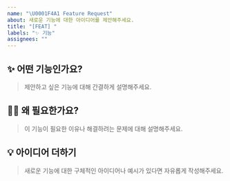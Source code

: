 ```yaml
---
name: "\U0001F4A1 Feature Request"
about: 새로운 기능에 대한 아이디어를 제안해주세요.
title: "[FEAT] "
labels: "✨ 기능"
assignees: ""
---
```


## ✨ 어떤 기능인가요?

> 제안하고 싶은 기능에 대해 간결하게 설명해주세요.

## 🤷‍♀️ 왜 필요한가요?

> 이 기능이 필요한 이유나 해결하려는 문제에 대해 설명해주세요.

## 💡 아이디어 더하기

> 새로운 기능에 대한 구체적인 아이디어나 예시가 있다면 자유롭게 작성해주세요.
